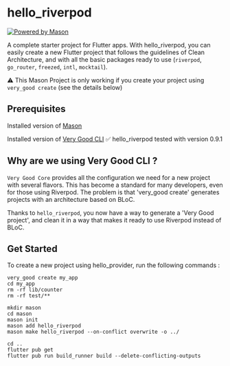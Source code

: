 # hello_riverpod

[![Powered by Mason](https://img.shields.io/endpoint?url=https%3A%2F%2Ftinyurl.com%2Fmason-badge)](https://github.com/felangel/mason)

A complete starter project for Flutter apps.
With hello_riverpod, you can easily create a new Flutter project that follows the guidelines of Clean Architecture, and with all the basic packages ready to use (`riverpod`, `go_router`, `freezed`, `intl`, `mocktail`).

⚠️ This Mason Project is only working if you create your project using `very_good create` (see the details below)

## Prerequisites

Installed version of [Mason](https://pub.dev/packages/mason)

Installed version of [Very Good CLI](https://github.com/VeryGoodOpenSource/very_good_cli)
✅ hello_riverpod tested with version 0.9.1

## Why are we using Very Good CLI ?

`Very Good Core` provides all the configuration we need for a new project with several flavors. This has become a standard for many developers, even for those using Riverpod. The problem is that 'very_good create' generates projects with an architecture based on BLoC.

Thanks to `hello_riverpod`, you now have a way to generate a 'Very Good project', and clean it in a way that makes it ready to use Riverpod instead of BLoC.

## Get Started

To create a new project using hello_provider, run the following commands :

```shell
very_good create my_app
cd my_app
rm -rf lib/counter
rm -rf test/**

mkdir mason
cd mason
mason init
mason add hello_riverpod
mason make hello_riverpod --on-conflict overwrite -o ../

cd ..
flutter pub get
flutter pub run build_runner build --delete-conflicting-outputs
```
